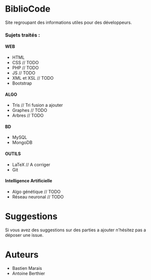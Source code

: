 # BiblioCode

Site regroupant des informations utiles pour des développeurs.

### Sujets traités : 
#### WEB
  * HTML 
  * CSS // TODO
  * PHP // TODO
  * JS // TODO
  * XML et XSL // TODO
  * Bootstrap
#### ALGO
  * Tris  // Tri fusion a ajouter
  * Graphes // TODO
  * Arbres // TODO
#### BD
  * MySQL 
  * MongoDB
#### OUTILS
  * LaTeX // A corriger
  * Git
#### Intelligence Artificielle
  * Algo génétique // TODO
  * Réseau neuronal // TODO

# Suggestions

Si vous avez des suggestions sur des parties a ajouter n'hésitez pas a déposer une issue.

# Auteurs 
* Bastien Marais
* Antoine Berthier

